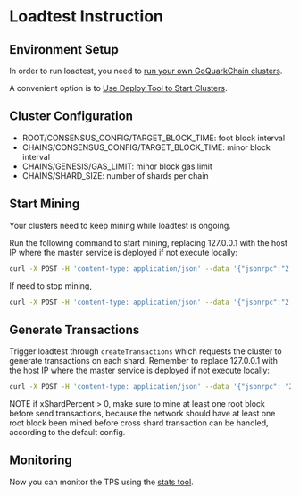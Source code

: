 # Loadtest Instruction

## Environment Setup

In order to run loadtest, you need to [run your own GoQuarkChain clusters](../../README.md#running-multiple-clusters-with-p2p-network-on-different-machines).

A convenient option is to [Use Deploy Tool to Start Clusters](./deployer/README.md#use-deploy-tool-to-start-goquarkchain-clusters).

## Cluster Configuration

- ROOT/CONSENSUS_CONFIG/TARGET_BLOCK_TIME:   foot block interval
- CHAINS/CONSENSUS_CONFIG/TARGET_BLOCK_TIME: minor block interval
- CHAINS/GENESIS/GAS_LIMIT: minor block gas limit
- CHAINS/SHARD_SIZE: number of shards per chain

## Start Mining

Your clusters need to keep mining while loadtest is ongoing. 

Run the following command to start mining, replacing 127.0.0.1 with the host IP where the master service is deployed if not execute locally:

```bash
curl -X POST -H 'content-type: application/json' --data '{"jsonrpc":"2.0","method":"setMining","params":[true],"id":0}' http://127.0.0.1:38491
```
If need to stop mining,
```bash
curl -X POST -H 'content-type: application/json' --data '{"jsonrpc":"2.0","method":"setMining","params":[false],"id":0}' http://127.0.0.1:38491
```
## Generate Transactions

Trigger loadtest through `createTransactions` which requests the cluster to generate transactions on each shard. 
Remember to replace 127.0.0.1 with the host IP where the master service is deployed if not execute locally:

```bash
curl -X POST -H 'content-type: application/json' --data '{"jsonrpc": "2.0","method": "createTransactions","params": [{ "numTxPerShard": 10000,"xShardPercent": 0}],"id": 1}' http://127.0.0.1:38491
```
NOTE if xShardPercent > 0, make sure to mine at least one root block before send transactions, because the network should 
have at least one root block been mined before cross shard transaction can be handled, according to the default config.

## Monitoring

Now you can monitor the TPS using the [stats tool](../../cmd/stats).
